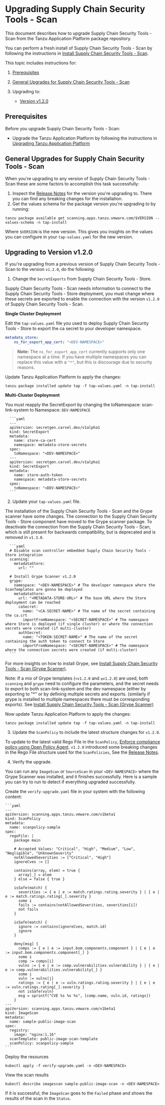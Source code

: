 # Upgrading Supply Chain Security Tools - Scan

This document describes how to upgrade Supply Chain Security Tools - Scan from the Tanzu Application Platform package repository.

You can perform a fresh install of Supply Chain Security Tools - Scan by following the instructions in [Install Supply Chain Security Tools - Scan](install-scst-scan.md).

This topic includes instructions for:

1. [Prerequisites](#prereqs)

2. [General Upgrades for Supply Chain Security Tools - Scan](#general-upgrades)

3. Upgrading to:
   - [Version v1.2.0](#upgrade-to-1-2-0)


## <a id="prereqs"></a> Prerequisites

Before you upgrade Supply Chain Security Tools - Scan:

* Upgrade the Tanzu Application Platform by following the instructions in [Upgrading Tanzu Application Platform](../upgrading.md)

## <a id="general-upgrades"></a> General Upgrades for Supply Chain Security Tools - Scan

When you're upgrading to any version of Supply Chain Security Tools - Scan these are some factors to accomplish this task successfully:

1. Inspect the [Release Notes](../release-notes.md) for the version you're upgrading to. There you can find any breaking changes for the installation.
1. Get the values schema for the package version you're upgrading to by running:

  ```console
  tanzu package available get scanning.apps.tanzu.vmware.com/$VERSION --values-schema -n tap-install
  ```

   Where `$VERSION` is the new version. This gives you insights on the values you can configure in
   your `tap-values.yaml` for the new version.

## <a id="upgrade-to-1-2-0"></a> Upgrading to Version v1.2.0

If you're upgrading from a previous version of Supply Chain Security Tools - Scan to the version `v1.2.0`, do the following:

1. Change the `SecretExports` from Supply Chain Security Tools - Store.

  Supply Chain Security Tools - Scan needs information to connect to the Supply Chain Security Tools - Store deployment, you must change where these secrets are exported to enable the connection with the version `v1.2.0` of Supply Chain Security Tools - Scan.

  **Single Cluster Deployment**

  Edit the `tap-values.yaml` file you used to deploy Supply Chain Security Tools - Store to export the ca secret to your developer namespace.

  ```yaml
  metadata_store:
      ns_for_export_app_cert: "<DEV-NAMESPACE>"
  ```

  >**Note:** The `ns_for_export_app_cert` currently supports only one namespace at a time. If you have multiple namespaces you can replace this value with a `"*"`, but this is discourage due to security reasons.

  Update Tanzu Application Platform to apply the changes:

  ```console
  tanzu package installed update tap -f tap-values.yaml -n tap-install
  ```

  **Multi-Cluster Deployment**

  You must reapply the SecretExport by changing the toNamespace: scan-link-system to Namespace: `DEV-NAMESPACE`

      ```yaml
      ---
      apiVersion: secretgen.carvel.dev/v1alpha1
      kind: SecretExport
      metadata:
        name: store-ca-cert
        namespace: metadata-store-secrets
      spec:
        toNamespace: "<DEV-NAMESPACE>"
      ---
      apiVersion: secretgen.carvel.dev/v1alpha1
      kind: SecretExport
      metadata:
        name: store-auth-token
        namespace: metadata-store-secrets
      spec:
        toNamespace: "<DEV-NAMESPACE>"
      ```

2. Update your `tap-values.yaml` file.

  The installation of the Supply Chain Security Tools - Scan and the Grype scanner have some changes. The connection to the Supply Chain Security Tools - Store component have moved to the Grype scanner package. To deactivate the connection from the Supply Chain Security Tools - Scan, which is still present for backwards compatibility, but is deprecated and is removed in `v1.3.0`.

      ```yaml
      # Disable scan controller embedded Supply Chain Security Tools - Store integration
      scanning:
        metadataStore:
          url: ""

      # Install Grype Scanner v1.2.0
      grype:
        namespace: "<DEV-NAMESPACE>" # The developer namespace where the ScanTemplates are gonna be deployed
        metadataStore:
          url: "<METADATA-STORE-URL>" # The base URL where the Store deployment can be reached
          caSecret:
            name: "<CA-SECRET-NAME>" # The name of the secret containing the ca.crt
            importFromNamespace: "<SECRET-NAMESPACE>" # The namespace where Store is deployed (if single cluster) or where the connection secrets were created (if multi-cluster)
          authSecret:
            name: "<TOKEN-SECRET-NAME>" # The name of the secret containing the auth token to connect to Store
            importFromNamespace: "<SECRET-NAMESPACE>" # The namespace where the connection secrets were created (if multi-cluster)
      ```

  For more insights on how to install Grype, see [Install Supply Chain Security Tools - Scan (Grype Scanner)](install-scst-scan.md#install-grype).

  Note: If a mix of Grype templates (`<v1.2.0` and `≥v1.2.0`) are used, both `scanning` and `grype` need to configure the parameters, and the secret needs to export to both scan-link-system and the dev namespace (either by exporting to "*" or by defining multiple secrets and exports. (similarly if grype is installed to multiple namespaces there must be corresponding exports). See [Install Supply Chain Security Tools - Scan (Grype Scanner)](install-scst-scan.md#install-grype)

  Now update Tanzu Application Platform to apply the changes:

  ```console
  tanzu package installed update tap -f tap-values.yaml -n tap-install
  ```

3. Update the `ScanPolicy` to include the latest structure changes for `v1.2.0`.

  To update to the latest valid Rego File in the `ScanPolicy`, [Enforce compliance policy using Open Policy Agent](policies.md). `v1.2.0` introduced some breaking changes in the Rego File structure used for the `ScanPolicies`, See the [Release Notes](../release-notes.md#scst-scan-changes).

4. Verify the upgrade.

  You can run any `ImageScan` or `SourceScan` in your `<DEV-NAMESPACE>` where the Grype Scanner was installed, and it finishes successfully. Here is a sample you can try to run to detect if everything upgraded successfully.

  Create the `verify-upgrade.yaml` file in your system with the following content:

    ```yaml
    ---
    apiVersion: scanning.apps.tanzu.vmware.com/v1beta1
    kind: ScanPolicy
    metadata:
      name: scanpolicy-sample
    spec:
      regoFile: |
        package main

        # Accepted Values: "Critical", "High", "Medium", "Low", "Negligible", "UnknownSeverity"
        notAllowedSeverities := ["Critical", "High"]
        ignoreCves := []

        contains(array, elem) = true {
          array[_] = elem
        } else = false { true }

        isSafe(match) {
          severities := { e | e := match.ratings.rating.severity } | { e | e := match.ratings.rating[_].severity }
          some i
          fails := contains(notAllowedSeverities, severities[i])
          not fails
        }

        isSafe(match) {
          ignore := contains(ignoreCves, match.id)
          ignore
        }

        deny[msg] {
          comps := { e | e := input.bom.components.component } | { e | e := input.bom.components.component[_] }
          some i
          comp := comps[i]
          vulns := { e | e := comp.vulnerabilities.vulnerability } | { e | e := comp.vulnerabilities.vulnerability[_] }
          some j
          vuln := vulns[j]
          ratings := { e | e := vuln.ratings.rating.severity } | { e | e := vuln.ratings.rating[_].severity }
          not isSafe(vuln)
          msg = sprintf("CVE %s %s %s", [comp.name, vuln.id, ratings])
        }
    ---
    apiVersion: scanning.apps.tanzu.vmware.com/v1beta1
    kind: ImageScan
    metadata:
      name: sample-public-image-scan
    spec:
      registry:
        image: "nginx:1.16"
      scanTemplate: public-image-scan-template
      scanPolicy: scanpolicy-sample
    ```

  Deploy the resources

  ```console
  kubectl apply -f verify-upgrade.yaml -n <DEV-NAMESPACE>
  ```

  View the scan results

  ```console
  kubectl describe imagescan sample-public-image-scan -n <DEV-NAMESPACE>
  ```

  If it is successful, the `ImageScan` goes to the `Failed` phase and shows the results of the scan in the `Status`.